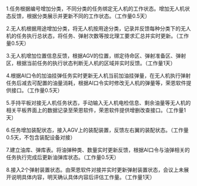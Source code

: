  


1.任务根据编号增加分类，不同分类的任务绑定无人机的工作状态。增加无人机状态反馈，根据分类展示并更新不同的工作状态。（工作量0.5天）

2.无人机根据用途增加分类，将无人机按用途分类，记录并反馈每种分类下的无人机的任务执行总状态，将任务、弹射次数等按北理工要求汇总并实时更新。（工作量0.5天）

3.无人机增加位置信息反馈，根据AGV的位置，绑定待命区、弹射准备区、弹射区，根据当前任务的执行状态判断无人机的区域并实时反馈。（工作量1天）

4.根据AI口令的加油挂弹任务实时更新无人机当前加油挂弹量，在无人机执行弹射任务后减去可配置的油量消耗，根据AI口令实时修改无人机的弹量等，荣恩软件提供接口。（工作量0.5天）

5.手持平板对接无人机任务状态，手动输入无人机电检信息、剩余油量等无人机的相关平板界面上的数据记录至荣恩软件，荣恩软件提供增删改查接口。（工作量1天）

6.任务增加装配状态，接入AGV上的装配装置，反馈左右翼的装配状态。（工作量0.5天，不包含装配设备对接）

7.建立油库、弹库表。将油弹种类、数量实时更新反馈，根据AI口令与油弹相关的任务执行完成后更新油弹库状态。（工作量0.5天）

8.接入2个弹射装置状态。由荣恩软件对接并实时更新弹射装置状态，会议上未展开说明具体内容，明天确认具体内容后评估工作量。（工作量1天）